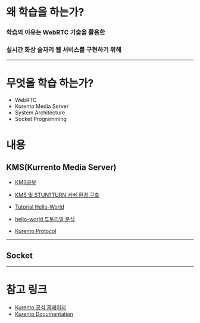 # 왜 학습을 하는가?

### 학습의 이유는 WebRTC 기술을 활용한 

### 실시간 화상 술자리 웹 서비스를 구현하기 위해



------------------------------------------------------------------------

# 무엇을 학습 하는가?

+ WebRTC
+ Kurento Media Server
+ System Architecture
+ Socket Programming





# 내용

## KMS(Kurrento Media Server)

+ [KMS공부](https://lab.ssafy.com/s06-webmobile1-sub1/S06P11C202/-/blob/master/study/%EB%B0%95%EC%84%B1%EA%B1%B4/KMS%EA%B3%B5%EB%B6%80.md)

+ [KMS 및 STUN?TURN 서버 환경 구축](https://lab.ssafy.com/s06-webmobile1-sub1/S06P11C202/-/blob/master/study/%EB%B0%95%EC%84%B1%EA%B1%B4/KMS%20%EB%B0%8F%20Turn%EC%84%9C%EB%B2%84%20%ED%99%98%EA%B2%BD%20%EA%B5%AC%EC%B6%95.md)

+ [Tutorial Hello-World](https://lab.ssafy.com/s06-webmobile1-sub1/S06P11C202/-/blob/master/study/%EB%B0%95%EC%84%B1%EA%B1%B4/kurento%20Tutorial-Hello-World.md)

+ [hello-world 튜토리얼 분석](https://lab.ssafy.com/s06-webmobile1-sub1/S06P11C202/-/blob/master/study/%EB%B0%95%EC%84%B1%EA%B1%B4/kurento-hello-world%20tutorial%20%EB%B6%84%EC%84%9D.md)

+ [Kurento Protocol](https://lab.ssafy.com/s06-webmobile1-sub1/S06P11C202/-/blob/master/study/%EB%B0%95%EC%84%B1%EA%B1%B4/Kurento%20Protocol.md)

  
  
  

------------------------------------------------



## Socket







---------------------------------------



# 참고 링크



+ [Kurento 공식 홈페이지](https://www.kurento.org/)
+ [Kurento Documentation](https://doc-kurento.readthedocs.io/en/latest/)







